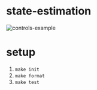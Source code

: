 # state-estimation
![controls-example](https://github.com/user-attachments/assets/f2abb831-2cf8-4599-95b8-127963a9e981)

# setup
1. `make init`
2. `make format`
3. `make test`
